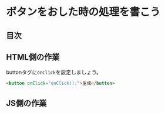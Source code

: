 # ボタンをおした時の処理を書こう

## 目次
<!-- toc -->

## HTML側の作業
buttonタグに`onClick`を設定しましょう。
```html
<button onClick="onClick();">生成</button>
```

## JS側の作業

